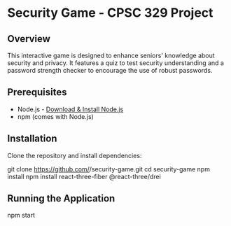 # Security Game - CPSC 329 Project

## Overview
This interactive game is designed to enhance seniors' knowledge about security and privacy. It features a quiz to test security understanding and a password strength checker to encourage the use of robust passwords.

## Prerequisites
- Node.js - [Download & Install Node.js](https://nodejs.org/en/download/)
- npm (comes with Node.js)

## Installation
Clone the repository and install dependencies:

git clone https://github.com/<your-username>/security-game.git
cd security-game
npm install
npm install react-three-fiber @react-three/drei

## Running the Application
npm start


